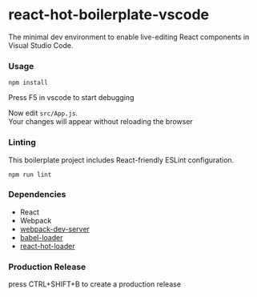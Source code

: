 react-hot-boilerplate-vscode
============================

The minimal dev environment to enable live-editing React components in Visual Studio Code.

### Usage

```
npm install
```
Press F5 in vscode to start debugging

Now edit `src/App.js`.  
Your changes will appear without reloading the browser

### Linting

This boilerplate project includes React-friendly ESLint configuration.

```
npm run lint
```

### Dependencies

* React
* Webpack
* [webpack-dev-server](https://github.com/webpack/webpack-dev-server)
* [babel-loader](https://github.com/babel/babel-loader)
* [react-hot-loader](https://github.com/gaearon/react-hot-loader)

### Production Release

press CTRL+SHIFT+B to create a production release
